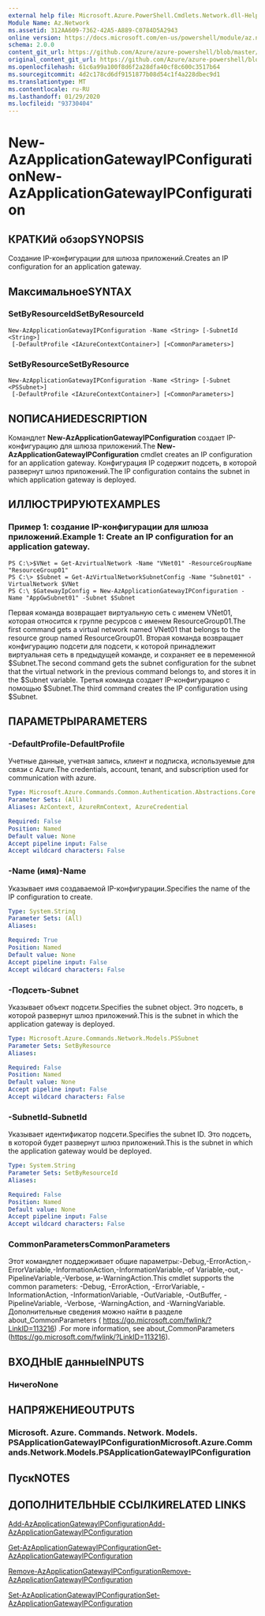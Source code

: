 ```yaml
---
external help file: Microsoft.Azure.PowerShell.Cmdlets.Network.dll-Help.xml
Module Name: Az.Network
ms.assetid: 312AA609-7362-42A5-A889-C0784D5A2943
online version: https://docs.microsoft.com/en-us/powershell/module/az.network/new-azapplicationgatewayipconfiguration
schema: 2.0.0
content_git_url: https://github.com/Azure/azure-powershell/blob/master/src/Network/Network/help/New-AzApplicationGatewayIPConfiguration.md
original_content_git_url: https://github.com/Azure/azure-powershell/blob/master/src/Network/Network/help/New-AzApplicationGatewayIPConfiguration.md
ms.openlocfilehash: 61c6a99a100f8d6f2a28dfa40cf8c600c3517b64
ms.sourcegitcommit: 4d2c178cd6df9151877b08d54c1f4a228dbec9d1
ms.translationtype: MT
ms.contentlocale: ru-RU
ms.lasthandoff: 01/29/2020
ms.locfileid: "93730404"
---
```

# <span data-ttu-id="477a2-101">New-AzApplicationGatewayIPConfiguration</span><span class="sxs-lookup"><span data-stu-id="477a2-101">New-AzApplicationGatewayIPConfiguration</span></span>

## <span data-ttu-id="477a2-102">КРАТКИй обзор</span><span class="sxs-lookup"><span data-stu-id="477a2-102">SYNOPSIS</span></span>
<span data-ttu-id="477a2-103">Создание IP-конфигурации для шлюза приложений.</span><span class="sxs-lookup"><span data-stu-id="477a2-103">Creates an IP configuration for an application gateway.</span></span>

## <span data-ttu-id="477a2-104">Максимальное</span><span class="sxs-lookup"><span data-stu-id="477a2-104">SYNTAX</span></span>

### <span data-ttu-id="477a2-105">SetByResourceId</span><span class="sxs-lookup"><span data-stu-id="477a2-105">SetByResourceId</span></span>
```
New-AzApplicationGatewayIPConfiguration -Name <String> [-SubnetId <String>]
 [-DefaultProfile <IAzureContextContainer>] [<CommonParameters>]
```

### <span data-ttu-id="477a2-106">SetByResource</span><span class="sxs-lookup"><span data-stu-id="477a2-106">SetByResource</span></span>
```
New-AzApplicationGatewayIPConfiguration -Name <String> [-Subnet <PSSubnet>]
 [-DefaultProfile <IAzureContextContainer>] [<CommonParameters>]
```

## <span data-ttu-id="477a2-107">NОПИСАНИЕ</span><span class="sxs-lookup"><span data-stu-id="477a2-107">DESCRIPTION</span></span>
<span data-ttu-id="477a2-108">Командлет **New-AzApplicationGatewayIPConfiguration** создает IP-конфигурацию для шлюза приложений.</span><span class="sxs-lookup"><span data-stu-id="477a2-108">The **New-AzApplicationGatewayIPConfiguration** cmdlet creates an IP configuration for an application gateway.</span></span>
<span data-ttu-id="477a2-109">Конфигурация IP содержит подсеть, в которой развернут шлюз приложений.</span><span class="sxs-lookup"><span data-stu-id="477a2-109">The IP configuration contains the subnet in which application gateway is deployed.</span></span>

## <span data-ttu-id="477a2-110">ИЛЛЮСТРИРУЮТ</span><span class="sxs-lookup"><span data-stu-id="477a2-110">EXAMPLES</span></span>

### <span data-ttu-id="477a2-111">Пример 1: создание IP-конфигурации для шлюза приложений.</span><span class="sxs-lookup"><span data-stu-id="477a2-111">Example 1: Create an IP configuration for an application gateway.</span></span>
```
PS C:\>$VNet = Get-AzvirtualNetwork -Name "VNet01" -ResourceGroupName "ResourceGroup01"
PS C:\> $Subnet = Get-AzVirtualNetworkSubnetConfig -Name "Subnet01" -VirtualNetwork $VNet 
PS C:\ $GatewayIpConfig = New-AzApplicationGatewayIPConfiguration -Name "AppGwSubnet01" -Subnet $Subnet
```

<span data-ttu-id="477a2-112">Первая команда возвращает виртуальную сеть с именем VNet01, которая относится к группе ресурсов с именем ResourceGroup01.</span><span class="sxs-lookup"><span data-stu-id="477a2-112">The first command gets a virtual network named VNet01 that belongs to the resource group named ResourceGroup01.</span></span>
<span data-ttu-id="477a2-113">Вторая команда возвращает конфигурацию подсети для подсети, к которой принадлежит виртуальная сеть в предыдущей команде, и сохраняет ее в переменной $Subnet.</span><span class="sxs-lookup"><span data-stu-id="477a2-113">The second command gets the subnet configuration for the subnet that the virtual network in the previous command belongs to, and stores it in the $Subnet variable.</span></span>
<span data-ttu-id="477a2-114">Третья команда создает IP-конфигурацию с помощью $Subnet.</span><span class="sxs-lookup"><span data-stu-id="477a2-114">The third command creates the IP configuration using $Subnet.</span></span>

## <span data-ttu-id="477a2-115">ПАРАМЕТРЫ</span><span class="sxs-lookup"><span data-stu-id="477a2-115">PARAMETERS</span></span>

### <span data-ttu-id="477a2-116">-DefaultProfile</span><span class="sxs-lookup"><span data-stu-id="477a2-116">-DefaultProfile</span></span>
<span data-ttu-id="477a2-117">Учетные данные, учетная запись, клиент и подписка, используемые для связи с Azure.</span><span class="sxs-lookup"><span data-stu-id="477a2-117">The credentials, account, tenant, and subscription used for communication with azure.</span></span>

```yaml
Type: Microsoft.Azure.Commands.Common.Authentication.Abstractions.Core.IAzureContextContainer
Parameter Sets: (All)
Aliases: AzContext, AzureRmContext, AzureCredential

Required: False
Position: Named
Default value: None
Accept pipeline input: False
Accept wildcard characters: False
```

### <span data-ttu-id="477a2-118">-Name (имя)</span><span class="sxs-lookup"><span data-stu-id="477a2-118">-Name</span></span>
<span data-ttu-id="477a2-119">Указывает имя создаваемой IP-конфигурации.</span><span class="sxs-lookup"><span data-stu-id="477a2-119">Specifies the name of the IP configuration to create.</span></span>

```yaml
Type: System.String
Parameter Sets: (All)
Aliases:

Required: True
Position: Named
Default value: None
Accept pipeline input: False
Accept wildcard characters: False
```

### <span data-ttu-id="477a2-120">-Подсеть</span><span class="sxs-lookup"><span data-stu-id="477a2-120">-Subnet</span></span>
<span data-ttu-id="477a2-121">Указывает объект подсети.</span><span class="sxs-lookup"><span data-stu-id="477a2-121">Specifies the subnet object.</span></span>
<span data-ttu-id="477a2-122">Это подсеть, в которой развернут шлюз приложений.</span><span class="sxs-lookup"><span data-stu-id="477a2-122">This is the subnet in which the application gateway is deployed.</span></span>

```yaml
Type: Microsoft.Azure.Commands.Network.Models.PSSubnet
Parameter Sets: SetByResource
Aliases:

Required: False
Position: Named
Default value: None
Accept pipeline input: False
Accept wildcard characters: False
```

### <span data-ttu-id="477a2-123">-SubnetId</span><span class="sxs-lookup"><span data-stu-id="477a2-123">-SubnetId</span></span>
<span data-ttu-id="477a2-124">Указывает идентификатор подсети.</span><span class="sxs-lookup"><span data-stu-id="477a2-124">Specifies the subnet ID.</span></span>
<span data-ttu-id="477a2-125">Это подсеть, в которой будет развернут шлюз приложений.</span><span class="sxs-lookup"><span data-stu-id="477a2-125">This is the subnet in which the application gateway would be deployed.</span></span>

```yaml
Type: System.String
Parameter Sets: SetByResourceId
Aliases:

Required: False
Position: Named
Default value: None
Accept pipeline input: False
Accept wildcard characters: False
```

### <span data-ttu-id="477a2-126">CommonParameters</span><span class="sxs-lookup"><span data-stu-id="477a2-126">CommonParameters</span></span>
<span data-ttu-id="477a2-127">Этот командлет поддерживает общие параметры:-Debug,-ErrorAction,-ErrorVariable,-InformationAction,-InformationVariable,-of Variable,-out,-PipelineVariable,-Verbose, и-WarningAction.</span><span class="sxs-lookup"><span data-stu-id="477a2-127">This cmdlet supports the common parameters: -Debug, -ErrorAction, -ErrorVariable, -InformationAction, -InformationVariable, -OutVariable, -OutBuffer, -PipelineVariable, -Verbose, -WarningAction, and -WarningVariable.</span></span> <span data-ttu-id="477a2-128">Дополнительные сведения можно найти в разделе about_CommonParameters ( https://go.microsoft.com/fwlink/?LinkID=113216) .</span><span class="sxs-lookup"><span data-stu-id="477a2-128">For more information, see about_CommonParameters (https://go.microsoft.com/fwlink/?LinkID=113216).</span></span>

## <span data-ttu-id="477a2-129">ВХОДНЫЕ данные</span><span class="sxs-lookup"><span data-stu-id="477a2-129">INPUTS</span></span>

### <span data-ttu-id="477a2-130">Ничего</span><span class="sxs-lookup"><span data-stu-id="477a2-130">None</span></span>

## <span data-ttu-id="477a2-131">НАПРЯЖЕНИЕ</span><span class="sxs-lookup"><span data-stu-id="477a2-131">OUTPUTS</span></span>

### <span data-ttu-id="477a2-132">Microsoft. Azure. Commands. Network. Models. PSApplicationGatewayIPConfiguration</span><span class="sxs-lookup"><span data-stu-id="477a2-132">Microsoft.Azure.Commands.Network.Models.PSApplicationGatewayIPConfiguration</span></span>

## <span data-ttu-id="477a2-133">Пуск</span><span class="sxs-lookup"><span data-stu-id="477a2-133">NOTES</span></span>

## <span data-ttu-id="477a2-134">ДОПОЛНИТЕЛЬНЫЕ ССЫЛКИ</span><span class="sxs-lookup"><span data-stu-id="477a2-134">RELATED LINKS</span></span>

[<span data-ttu-id="477a2-135">Add-AzApplicationGatewayIPConfiguration</span><span class="sxs-lookup"><span data-stu-id="477a2-135">Add-AzApplicationGatewayIPConfiguration</span></span>](./Add-AzApplicationGatewayIPConfiguration.md)

[<span data-ttu-id="477a2-136">Get-AzApplicationGatewayIPConfiguration</span><span class="sxs-lookup"><span data-stu-id="477a2-136">Get-AzApplicationGatewayIPConfiguration</span></span>](./Get-AzApplicationGatewayIPConfiguration.md)

[<span data-ttu-id="477a2-137">Remove-AzApplicationGatewayIPConfiguration</span><span class="sxs-lookup"><span data-stu-id="477a2-137">Remove-AzApplicationGatewayIPConfiguration</span></span>](./Remove-AzApplicationGatewayIPConfiguration.md)

[<span data-ttu-id="477a2-138">Set-AzApplicationGatewayIPConfiguration</span><span class="sxs-lookup"><span data-stu-id="477a2-138">Set-AzApplicationGatewayIPConfiguration</span></span>](./Set-AzApplicationGatewayIPConfiguration.md)


